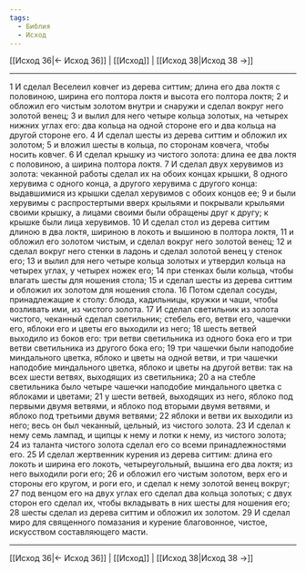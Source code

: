 ```yaml
---
tags:
  - Библия
  - Исход
---
```

[[Исход 36|← Исход 36]] | [[Исход]] | [[Исход 38|Исход 38 →]]

---
1 И сделал Веселеил ковчег из дерева ситтим; длина его два локтя с половиною, ширина его полтора локтя и высота его полтора локтя;
2 и обложил его чистым золотом внутри и снаружи и сделал вокруг него золотой венец;
3 и вылил для него четыре кольца золотых, на четырех нижних углах его: два кольца на одной стороне его и два кольца на другой стороне его.
4 И сделал шесты из дерева ситтим и обложил их золотом;
5 и вложил шесты в кольца, по сторонам ковчега, чтобы носить ковчег.
6 И сделал крышку из чистого золота: длина ее два локтя с половиною, а ширина полтора локтя.
7 И сделал двух херувимов из золота: чеканной работы сделал их на обоих концах крышки,
8 одного херувима с одного конца, а другого херувима с другого конца: выдавшимися из крышки сделал херувимов с обоих концов ее;
9 и были херувимы с распростертыми вверх крыльями и покрывали крыльями своими крышку, а лицами своими были обращены друг к другу; к крышке были лица херувимов.
10 И сделал стол из дерева ситтим длиною в два локтя, шириною в локоть и вышиною в полтора локтя,
11 и обложил его золотом чистым, и сделал вокруг него золотой венец;
12 и сделал вокруг него стенки в ладонь и сделал золотой венец у стенок его;
13 и вылил для него четыре кольца золотых и утвердил кольца на четырех углах, у четырех ножек его;
14 при стенках были кольца, чтобы влагать шесты для ношения стола;
15 и сделал шесты из дерева ситтим и обложил их золотом для ношения стола.
16 Потом сделал сосуды, принадлежащие к столу: блюда, кадильницы, кружки и чаши, чтобы возливать ими, из чистого золота.
17 И сделал светильник из золота чистого, чеканный сделал светильник; стебель его, ветви его, чашечки его, яблоки его и цветы его выходили из него;
18 шесть ветвей выходило из боков его: три ветви светильника из одного бока его и три ветви светильника из другого бока его;
19 три чашечки были наподобие миндального цветка, яблоко и цветы на одной ветви, и три чашечки наподобие миндального цветка, яблоко и цветы на другой ветви: так на всех шести ветвях, выходящих из светильника;
20 а на стебле светильника было четыре чашечки наподобие миндального цветка с яблоками и цветами;
21 у шести ветвей, выходящих из него, яблоко под первыми двумя ветвями, и яблоко под вторыми двумя ветвями, и яблоко под третьими двумя ветвями;
22 яблоки и ветви их выходили из него; весь он был чеканный, цельный, из чистого золота.
23 И сделал к нему семь лампад, и щипцы к нему и лотки к нему, из чистого золота;
24 из таланта чистого золота сделал его со всеми принадлежностями его.
25 И сделал жертвенник курения из дерева ситтим: длина его локоть и ширина его локоть, четыреугольный, вышина его два локтя; из него выходили роги его;
26 и обложил его чистым золотом, верх его и стороны его кругом, и роги его, и сделал к нему золотой венец вокруг;
27 под венцом его на двух углах его сделал два кольца золотых; с двух сторон его сделал их, чтобы вкладывать в них шесты для ношения его;
28 шесты сделал из дерева ситтим и обложил их золотом.
29 И сделал миро для священного помазания и курение благовонное, чистое, искусством составляющего масти.

---
[[Исход 36|← Исход 36]] | [[Исход]] | [[Исход 38|Исход 38 →]]